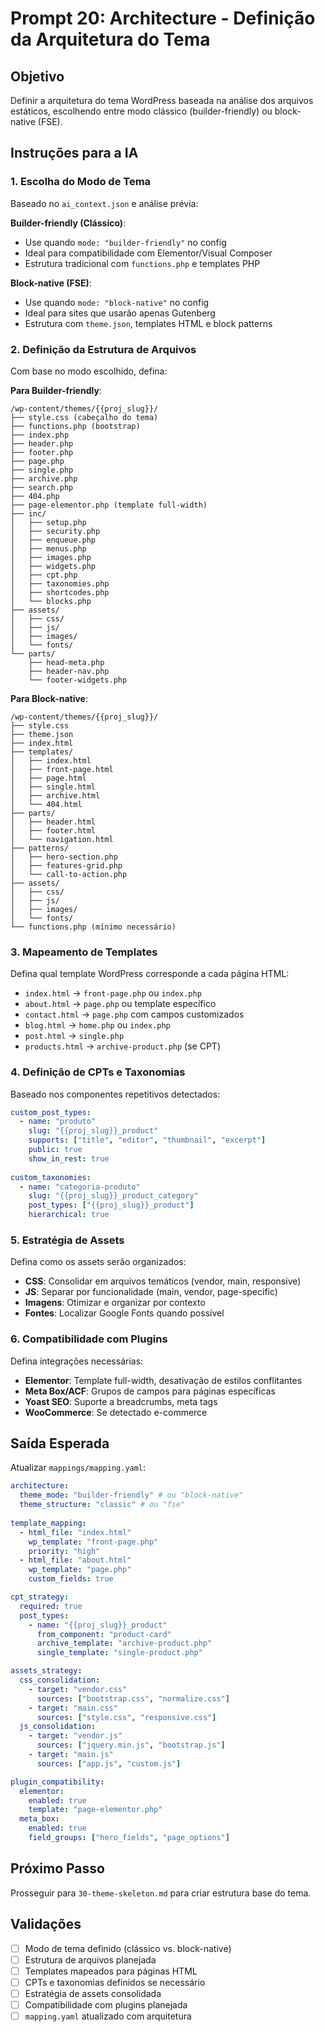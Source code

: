 # Prompt 20: Architecture - Definição da Arquitetura do Tema

## Objetivo
Definir a arquitetura do tema WordPress baseada na análise dos arquivos estáticos, escolhendo entre modo clássico (builder-friendly) ou block-native (FSE).

## Instruções para a IA

### 1. Escolha do Modo de Tema
Baseado no `ai_context.json` e análise prévia:

**Builder-friendly (Clássico)**:
- Use quando `mode: "builder-friendly"` no config
- Ideal para compatibilidade com Elementor/Visual Composer
- Estrutura tradicional com `functions.php` e templates PHP

**Block-native (FSE)**:
- Use quando `mode: "block-native"` no config
- Ideal para sites que usarão apenas Gutenberg
- Estrutura com `theme.json`, templates HTML e block patterns

### 2. Definição da Estrutura de Arquivos
Com base no modo escolhido, defina:

**Para Builder-friendly**:
```
/wp-content/themes/{{proj_slug}}/
├── style.css (cabeçalho do tema)
├── functions.php (bootstrap)
├── index.php
├── header.php
├── footer.php
├── page.php
├── single.php
├── archive.php
├── search.php
├── 404.php
├── page-elementor.php (template full-width)
├── inc/
│   ├── setup.php
│   ├── security.php
│   ├── enqueue.php
│   ├── menus.php
│   ├── images.php
│   ├── widgets.php
│   ├── cpt.php
│   ├── taxonomies.php
│   ├── shortcodes.php
│   └── blocks.php
├── assets/
│   ├── css/
│   ├── js/
│   ├── images/
│   └── fonts/
└── parts/
    ├── head-meta.php
    ├── header-nav.php
    └── footer-widgets.php
```

**Para Block-native**:
```
/wp-content/themes/{{proj_slug}}/
├── style.css
├── theme.json
├── index.html
├── templates/
│   ├── index.html
│   ├── front-page.html
│   ├── page.html
│   ├── single.html
│   ├── archive.html
│   └── 404.html
├── parts/
│   ├── header.html
│   ├── footer.html
│   └── navigation.html
├── patterns/
│   ├── hero-section.php
│   ├── features-grid.php
│   └── call-to-action.php
├── assets/
│   ├── css/
│   ├── js/
│   ├── images/
│   └── fonts/
└── functions.php (mínimo necessário)
```

### 3. Mapeamento de Templates
Defina qual template WordPress corresponde a cada página HTML:

- `index.html` → `front-page.php` ou `index.php`
- `about.html` → `page.php` ou template específico
- `contact.html` → `page.php` com campos customizados
- `blog.html` → `home.php` ou `index.php`
- `post.html` → `single.php`
- `products.html` → `archive-product.php` (se CPT)

### 4. Definição de CPTs e Taxonomias
Baseado nos componentes repetitivos detectados:

```yaml
custom_post_types:
  - name: "produto"
    slug: "{{proj_slug}}_product"
    supports: ["title", "editor", "thumbnail", "excerpt"]
    public: true
    show_in_rest: true
    
custom_taxonomies:
  - name: "categoria-produto"
    slug: "{{proj_slug}}_product_category"
    post_types: ["{{proj_slug}}_product"]
    hierarchical: true
```

### 5. Estratégia de Assets
Defina como os assets serão organizados:

- **CSS**: Consolidar em arquivos temáticos (vendor, main, responsive)
- **JS**: Separar por funcionalidade (main, vendor, page-specific)
- **Imagens**: Otimizar e organizar por contexto
- **Fontes**: Localizar Google Fonts quando possível

### 6. Compatibilidade com Plugins
Defina integrações necessárias:

- **Elementor**: Template full-width, desativação de estilos conflitantes
- **Meta Box/ACF**: Grupos de campos para páginas específicas
- **Yoast SEO**: Suporte a breadcrumbs, meta tags
- **WooCommerce**: Se detectado e-commerce

## Saída Esperada

Atualizar `mappings/mapping.yaml`:

```yaml
architecture:
  theme_mode: "builder-friendly" # ou "block-native"
  theme_structure: "classic" # ou "fse"
  
template_mapping:
  - html_file: "index.html"
    wp_template: "front-page.php"
    priority: "high"
  - html_file: "about.html"
    wp_template: "page.php"
    custom_fields: true

cpt_strategy:
  required: true
  post_types:
    - name: "{{proj_slug}}_product"
      from_component: "product-card"
      archive_template: "archive-product.php"
      single_template: "single-product.php"

assets_strategy:
  css_consolidation:
    - target: "vendor.css"
      sources: ["bootstrap.css", "normalize.css"]
    - target: "main.css"
      sources: ["style.css", "responsive.css"]
  js_consolidation:
    - target: "vendor.js"
      sources: ["jquery.min.js", "bootstrap.js"]
    - target: "main.js"
      sources: ["app.js", "custom.js"]

plugin_compatibility:
  elementor:
    enabled: true
    template: "page-elementor.php"
  meta_box:
    enabled: true
    field_groups: ["hero_fields", "page_options"]
```

## Próximo Passo
Prosseguir para `30-theme-skeleton.md` para criar estrutura base do tema.

## Validações
- [ ] Modo de tema definido (clássico vs. block-native)
- [ ] Estrutura de arquivos planejada
- [ ] Templates mapeados para páginas HTML
- [ ] CPTs e taxonomias definidos se necessário
- [ ] Estratégia de assets consolidada
- [ ] Compatibilidade com plugins planejada
- [ ] `mapping.yaml` atualizado com arquitetura